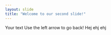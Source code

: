 ```yaml
---
layout: slide
title: "Welcome to our second slide!"
---
```

Your text
Use the left arrow to go back!
 Hej ehj ehj
